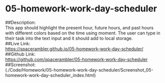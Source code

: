 # 05-homework-work-day-scheduler

##Description:
<br>
This app should highlight the present hour, future hours, and past hours with different colors based on the time using moment. The user can type in their task into the text input and it should add to local storage.
<br>
##Live Link:
<br>https://spacerambler.github.io/05-homework-work-day-scheduler/
<br>
##Github Link:
<br>https://github.com/spacerambler/05-homework-work-day-scheduler
<br>
##Screenshot:
<br>
(./Code/Homework/05-homework-work-day-scheduler/Screenshot_05-homework-work-day-scheduler_index.html)

